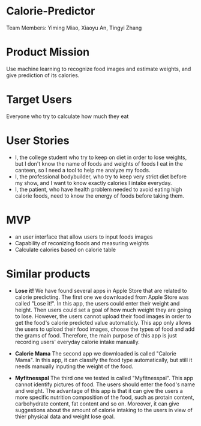 # Calorie-Predictor
Team Members: Yiming Miao, Xiaoyu An, Tingyi Zhang

# Product Mission
Use machine learning to recognize food images and estimate weights, and give prediction of its calories.

# Target Users
Everyone who try to calculate how much they eat

# User Stories
- I, the college student who try to keep on diet in order to lose weights, but I don't know the name of foods and weights of foods I eat in the canteen, so I need a tool to help me analyze my foods.
- I, the professional bodybuilder, who try to keep very strict diet before my show, and I want to know exactly calories I intake everyday.
- I, the patient, who have health problem needed to avoid eating high calorie foods, need to know the energy of foods before taking them.

# MVP
- an user interface that allow users to input foods images
- Capability of reconizing foods and measuring weights
- Calculate calories based on calorie table

# Similar products
- **Lose it!**
We have found several apps in Apple Store that are related to calorie predicting. The first one we downloaded from Apple Store was called "Lose it!". In this app, the users could enter their weight and height. Then users could set a goal of how much weight they are going to lose. However, the users cannot upload their food images in order to get the food's calorie predicted value automaticly. This app only allows the users to upload their food images, choose the types of food and add the grams of food. Therefore, the main purpose of this app is just recording users' everyday calorie intake manually.

- **Calorie Mama**
The second app we downloaded is called "Calorie Mama". In this app, it can classify the food type automatically, but still it needs manually inputing the weight of the food.

- **Myfitnesspal**
The third one we tested is called "Myfitnesspal". This app cannot identify pictures of food. The users should enter the food's name and weight. The advantage of this app is that it can give the users a more specific nutrition composition of the food, such as protain content, carbohydrate content, fat content and so on. Moreover, it can give suggestions about the amount of calorie intaking to the users in view of thier physical data and weight lose goal. 

  
